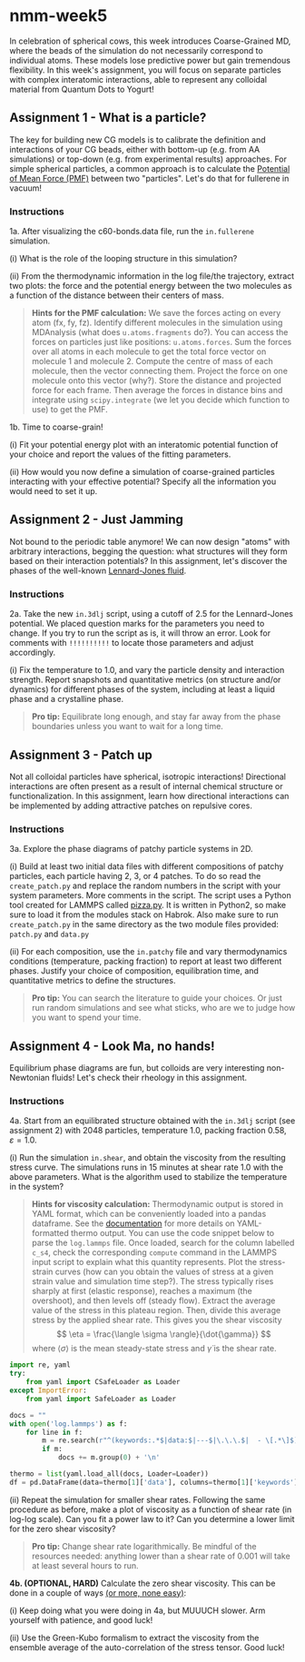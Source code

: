 # nmm-week5

In celebration of spherical cows, this week introduces Coarse-Grained MD, where the beads of the simulation do not necessarily correspond to individual atoms. These models lose predictive power but gain tremendous flexibility. In this week's assignment, you will focus on separate particles with complex interatomic interactions, able to represent any colloidal material from Quantum Dots to Yogurt!

## Assignment 1 - What is a particle?

The key for building new CG models is to calibrate the definition and interactions of your CG beads, either with bottom-up (e.g. from AA simulations) or top-down (e.g. from experimental results) approaches. For simple spherical particles, a common approach is to calculate the [Potential of Mean Force (PMF)](https://en.wikipedia.org/wiki/Potential_of_mean_force) between two "particles". Let's do that for fullerene in vacuum!

### Instructions

1a. After visualizing the c60-bonds.data file, run the `in.fullerene` simulation.

(i) What is the role of the looping structure in this simulation?

(ii) From the thermodynamic information in the log file/the trajectory, extract two plots: the force and the potential energy between the two molecules as a function of the distance between their centers of mass.

> **Hints for the PMF calculation:** We save the forces acting on every atom (fx, fy, fz). Identify different molecules in the simulation using MDAnalysis (what does `u.atoms.fragments` do?). You can access the forces on particles just like positions: `u.atoms.forces`. Sum the forces over all atoms in each molecule to get the total force vector on molecule 1 and molecule 2. Compute the centre of mass of each molecule, then the vector connecting them. Project the force on one molecule onto this vector (why?). Store the distance and projected force for each frame. Then average the forces in distance bins and integrate using `scipy.integrate` (we let you decide which function to use) to get the PMF.

1b. Time to coarse-grain!

(i) Fit your potential energy plot with an interatomic potential function of your choice and report the values of the fitting parameters. 

(ii) How would you now define a simulation of coarse-grained particles interacting with your effective potential? Specify all the information you would need to set it up.

## Assignment 2 - Just Jamming

Not bound to the periodic table anymore! We can now design "atoms" with arbitrary interactions, begging the question: what structures will they form based on their interaction potentials? In this assignment, let's discover the phases of the well-known [Lennard-Jones fluid](https://en.wikipedia.org/wiki/Lennard-Jones_potential).

### Instructions

2a. Take the new `in.3dlj` script, using a cutoff of 2.5 for the Lennard-Jones potential. We placed question marks for the parameters you need to change. If you try to run the script as is, it will throw an error. Look for comments with `!!!!!!!!!!` to locate those parameters and adjust accordingly.

(i) Fix the temperature to 1.0, and vary the particle density and interaction strength. Report snapshots and quantitative metrics (on structure and/or dynamics) for different phases of the system, including at least a liquid phase and a crystalline phase.

> **Pro tip:** Equilibrate long enough, and stay far away from the phase boundaries unless you want to wait for a long time.

## Assignment 3 - Patch up

Not all colloidal particles have spherical, isotropic interactions! Directional interactions are often present as a result of internal chemical structure or functionalization. In this assignment, learn how directional interactions can be implemented by adding attractive patches on repulsive cores.

### Instructions 

3a. Explore the phase diagrams of patchy particle systems in 2D.

(i) Build at least two initial data files with different compositions of patchy particles, each particle having 2, 3, or 4 patches. To do so read the `create_patch.py` and replace the random numbers in the script with your system parameters. More comments in the script. The script uses a Python tool created for LAMMPS called [pizza.py](https://lammps.github.io/pizza/). It is written in Python2, so make sure to load it from the modules stack on Habrok. Also make sure to run `create_patch.py` in the same directory as the two module files provided: `patch.py` and `data.py` 

(ii) For each composition, use the `in.patchy` file and vary thermodynamics conditions (temperature, packing fraction) to report at least two different phases. Justify your choice of composition, equilibration time, and quantitative metrics to define the structures. 

> **Pro tip:** You can search the literature to guide your choices. Or just run random simulations and see what sticks, who are we to judge how you want to spend your time.

## Assignment 4 - Look Ma, no hands!

Equilibrium phase diagrams are fun, but colloids are very interesting non-Newtonian fluids! Let's check their rheology in this assignment. 

### Instructions

4a. Start from an equilibrated structure obtained with the `in.3dlj` script (see assignment 2) with 2048 particles, temperature 1.0, packing fraction 0.58, $\varepsilon = 1.0$.


(i) Run the simulation `in.shear`, and obtain the viscosity from the resulting stress curve. The simulations runs in 15 minutes at shear rate 1.0 with the above parameters. What is the algorithm used to stabilize the temperature in the system?

> **Hints for viscosity calculation:** Thermodynamic output is stored in YAML format, which can be conveniently loaded into a pandas dataframe. See the [documentation](https://docs.lammps.org/Howto_structured_data.html#yaml-format-thermo-style-or-dump-style-output) for more details on YAML-formatted thermo output. You can use the code snippet below to parse the `log.lammps` file. Once loaded, search for the column labelled `c_s4`, check the corresponding `compute` command in the LAMMPS input script to explain what this quantity represents. Plot the stress-strain curves (how can you obtain the values of stress at a given strain value and simulation time step?). The stress typically rises sharply at first (elastic response), reaches a maximum (the overshoot), and then levels off (steady flow). Extract the average value of the stress in this plateau region. Then, divide this average stress by the applied shear rate. This gives you the shear viscosity
$$
\eta = \frac{\langle \sigma \rangle}{\dot{\gamma}}
$$
where $\langle \sigma \rangle$ is the mean steady-state stress and $\dot{\gamma}$ is the shear rate.

```python
import re, yaml
try:
    from yaml import CSafeLoader as Loader
except ImportError:
    from yaml import SafeLoader as Loader

docs = ""
with open('log.lammps') as f:
    for line in f:
        m = re.search(r"^(keywords:.*$|data:$|---$|\.\.\.$|  - \[.*\]$)", line)
        if m:
            docs += m.group(0) + '\n'

thermo = list(yaml.load_all(docs, Loader=Loader))
df = pd.DataFrame(data=thermo[1]['data'], columns=thermo[1]['keywords'])
```




(ii) Repeat the simulation for smaller shear rates. Following the same procedure as before, make a plot of viscosity as a function of shear rate (in log-log scale). Can you fit a power law to it? Can you determine a lower limit for the zero shear viscosity? 

> **Pro tip:** Change shear rate logarithmically. Be mindful of the resources needed: anything lower than a shear rate of 0.001 will take at least several hours to run.

**4b. (OPTIONAL, HARD)** Calculate the zero shear viscosity. This can be done in a couple of ways [(or more, none easy)](https://docs.lammps.org/Howto_viscosity.html):

(i) Keep doing what you were doing in 4a, but MUUUCH slower. Arm yourself with patience, and good luck!

(ii) Use the Green-Kubo formalism to extract the viscosity from the ensemble average of the auto-correlation of the stress tensor. Good luck!



